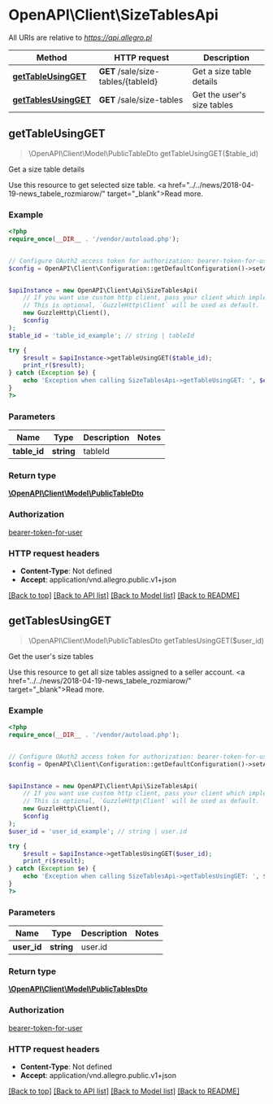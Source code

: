 # OpenAPI\Client\SizeTablesApi

All URIs are relative to *https://api.allegro.pl*

Method | HTTP request | Description
------------- | ------------- | -------------
[**getTableUsingGET**](SizeTablesApi.md#getTableUsingGET) | **GET** /sale/size-tables/{tableId} | Get a size table details
[**getTablesUsingGET**](SizeTablesApi.md#getTablesUsingGET) | **GET** /sale/size-tables | Get the user&#39;s size tables



## getTableUsingGET

> \OpenAPI\Client\Model\PublicTableDto getTableUsingGET($table_id)

Get a size table details

Use this resource to get selected size table. <a href=\"../../news/2018-04-19-news_tabele_rozmiarow/\" target=\"_blank\">Read more</a>.

### Example

```php
<?php
require_once(__DIR__ . '/vendor/autoload.php');


// Configure OAuth2 access token for authorization: bearer-token-for-user
$config = OpenAPI\Client\Configuration::getDefaultConfiguration()->setAccessToken('YOUR_ACCESS_TOKEN');


$apiInstance = new OpenAPI\Client\Api\SizeTablesApi(
    // If you want use custom http client, pass your client which implements `GuzzleHttp\ClientInterface`.
    // This is optional, `GuzzleHttp\Client` will be used as default.
    new GuzzleHttp\Client(),
    $config
);
$table_id = 'table_id_example'; // string | tableId

try {
    $result = $apiInstance->getTableUsingGET($table_id);
    print_r($result);
} catch (Exception $e) {
    echo 'Exception when calling SizeTablesApi->getTableUsingGET: ', $e->getMessage(), PHP_EOL;
}
?>
```

### Parameters


Name | Type | Description  | Notes
------------- | ------------- | ------------- | -------------
 **table_id** | **string**| tableId |

### Return type

[**\OpenAPI\Client\Model\PublicTableDto**](../Model/PublicTableDto.md)

### Authorization

[bearer-token-for-user](../../README.md#bearer-token-for-user)

### HTTP request headers

- **Content-Type**: Not defined
- **Accept**: application/vnd.allegro.public.v1+json

[[Back to top]](#) [[Back to API list]](../../README.md#documentation-for-api-endpoints)
[[Back to Model list]](../../README.md#documentation-for-models)
[[Back to README]](../../README.md)


## getTablesUsingGET

> \OpenAPI\Client\Model\PublicTablesDto getTablesUsingGET($user_id)

Get the user's size tables

Use this resource to get all size tables assigned to a seller account. <a href=\"../../news/2018-04-19-news_tabele_rozmiarow/\" target=\"_blank\">Read more</a>.

### Example

```php
<?php
require_once(__DIR__ . '/vendor/autoload.php');


// Configure OAuth2 access token for authorization: bearer-token-for-user
$config = OpenAPI\Client\Configuration::getDefaultConfiguration()->setAccessToken('YOUR_ACCESS_TOKEN');


$apiInstance = new OpenAPI\Client\Api\SizeTablesApi(
    // If you want use custom http client, pass your client which implements `GuzzleHttp\ClientInterface`.
    // This is optional, `GuzzleHttp\Client` will be used as default.
    new GuzzleHttp\Client(),
    $config
);
$user_id = 'user_id_example'; // string | user.id

try {
    $result = $apiInstance->getTablesUsingGET($user_id);
    print_r($result);
} catch (Exception $e) {
    echo 'Exception when calling SizeTablesApi->getTablesUsingGET: ', $e->getMessage(), PHP_EOL;
}
?>
```

### Parameters


Name | Type | Description  | Notes
------------- | ------------- | ------------- | -------------
 **user_id** | **string**| user.id |

### Return type

[**\OpenAPI\Client\Model\PublicTablesDto**](../Model/PublicTablesDto.md)

### Authorization

[bearer-token-for-user](../../README.md#bearer-token-for-user)

### HTTP request headers

- **Content-Type**: Not defined
- **Accept**: application/vnd.allegro.public.v1+json

[[Back to top]](#) [[Back to API list]](../../README.md#documentation-for-api-endpoints)
[[Back to Model list]](../../README.md#documentation-for-models)
[[Back to README]](../../README.md)

